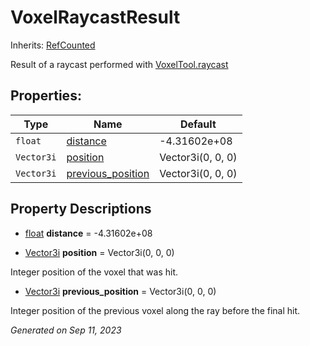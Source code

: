 # VoxelRaycastResult

Inherits: [RefCounted](https://docs.godotengine.org/en/stable/classes/class_refcounted.html)

Result of a raycast performed with [VoxelTool.raycast](api/VoxelTool.md#i_raycast)

## Properties: 


Type        | Name                                       | Default           
----------- | ------------------------------------------ | ------------------
`float`     | [distance](#i_distance)                    | -4.31602e+08      
`Vector3i`  | [position](#i_position)                    | Vector3i(0, 0, 0) 
`Vector3i`  | [previous_position](#i_previous_position)  | Vector3i(0, 0, 0) 
<p></p>

## Property Descriptions

- [float](https://docs.godotengine.org/en/stable/classes/class_float.html)<span id="i_distance"></span> **distance** = -4.31602e+08


- [Vector3i](https://docs.godotengine.org/en/stable/classes/class_vector3i.html)<span id="i_position"></span> **position** = Vector3i(0, 0, 0)

Integer position of the voxel that was hit.

- [Vector3i](https://docs.godotengine.org/en/stable/classes/class_vector3i.html)<span id="i_previous_position"></span> **previous_position** = Vector3i(0, 0, 0)

Integer position of the previous voxel along the ray before the final hit.

_Generated on Sep 11, 2023_
